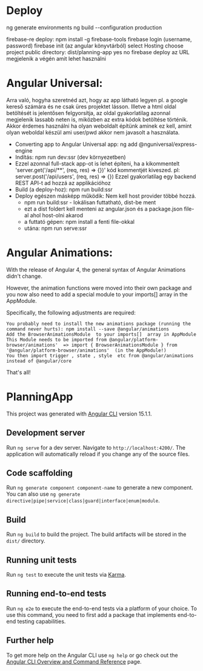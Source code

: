 # Deploy

ng generate environments
ng build --configuration production


firebase-re deploy:
npm install -g firebase-tools
firebase login (username, password)
firebase init (az angular könyvtárból)
  select Hosting
  choose project
  public directory: dist/planning-app
  yes
  no
firebase deploy
az URL megjelenik a végén amit lehet használni



# Angular Universal:

Arra való, hogyha szeretnéd azt, hogy az app látható legyen pl. a google kereső számára és ne csak üres projektet lásson.
Illetve a html oldal betöltését is jelentősen felgyorsítja, az oldal gyakorlatilag azonnal megjelenik lassabb neten is, miközben az extra kódok betöltése történik.
Akkor érdemes használni ha olyan weboldalt építünk aminek ez kell, amint olyan weboldal készül ami user/pwd akkor nem javasolt a használata.

- Converting app to Angular Universal app: ng add @nguniversal/express-engine
- Indítás: npm run dev:ssr (dev környezetben)
- Ezzel azonnal full-stack app-ot is lehet építeni, ha a kikommentelt 'server.get('/api/**', (req, res) => {})' kód kommentjét kiveszed.
    pl: server.post('/api/users', (req, res) => {})
    Ezzel gyakorlatilag egy backend REST API-t ad hozzá az applikációhoz
- Build (a deploy-hoz): npm run build:ssr
- Deploy egészen másképp működik: Nem kell host provider többé hozzá. 
  - npm run build:ssr - lokálisan futtatható, dist-be ment
  - ezt a dist foldert kell menteni az angular.json és a package.json file-al ahol host-olni akarod
  - a futtató gépen: npm install a fenti file-okkal
  - utána: npm run serve:ssr


# Angular Animations:

With the release of Angular 4, the general syntax of Angular Animations didn't change.

However, the animation functions were moved into their own package and you now also need to add a special module to your imports[]  array in the AppModule.

Specifically, the following adjustments are required:

    You probably need to install the new animations package (running the command never hurts): npm install --save @angular/animations 
    Add the BrowserAnimationsModule  to your imports[]  array in AppModule
    This Module needs to be imported from @angular/platform-browser/animations'  => import { BrowserAnimationsModule } from '@angular/platform-browser/animations'  (in the AppModule!)
    You then import trigger , state , style  etc from @angular/animations  instead of @angular/core 

That's all!




# PlanningApp

This project was generated with [Angular CLI](https://github.com/angular/angular-cli) version 15.1.1.

## Development server

Run `ng serve` for a dev server. Navigate to `http://localhost:4200/`. The application will automatically reload if you change any of the source files.

## Code scaffolding

Run `ng generate component component-name` to generate a new component. You can also use `ng generate directive|pipe|service|class|guard|interface|enum|module`.

## Build

Run `ng build` to build the project. The build artifacts will be stored in the `dist/` directory.

## Running unit tests

Run `ng test` to execute the unit tests via [Karma](https://karma-runner.github.io).

## Running end-to-end tests

Run `ng e2e` to execute the end-to-end tests via a platform of your choice. To use this command, you need to first add a package that implements end-to-end testing capabilities.

## Further help

To get more help on the Angular CLI use `ng help` or go check out the [Angular CLI Overview and Command Reference](https://angular.io/cli) page.
